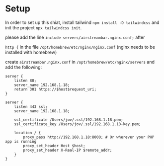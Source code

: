 # Setup

In order to set up this shiat, install tailwind `npm install -D tailwindcss` and init the project `npx tailwindcss init`.

please add the line `include servers/airstreambar.nginx.conf;` after

`http {` in the file `/opt/homebrew/etc/nginx/nginx.conf` (nginx needs to be installed with homebrew)

create `airstreambar.nginx.conf` in `/opt/homebrew/etc/nginx/servers` and add the following:

```
server {
    listen 80;
    server_name 192.168.1.18;
    return 301 https://$host$request_uri;
}

server {
    listen 443 ssl;
    server_name 192.168.1.18;

    ssl_certificate /Users/jov/.ssl/192.168.1.18.pem;
    ssl_certificate_key /Users/jov/.ssl/192.168.1.18-key.pem;

    location / {
        proxy_pass http://192.168.1.18:8000; # Or wherever your PHP app is running
        proxy_set_header Host $host;
        proxy_set_header X-Real-IP $remote_addr;
    }
}
```
